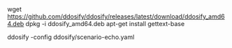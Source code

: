 wget https://github.com/ddosify/ddosify/releases/latest/download/ddosify_amd64.deb
dpkg -i ddosify_amd64.deb
apt-get install gettext-base

ddosify -config ddosify/scenario-echo.yaml